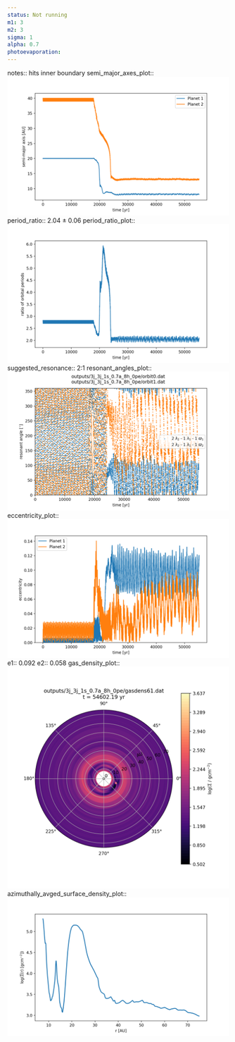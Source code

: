 ```yaml
---
status: Not running
m1: 3
m2: 3
sigma: 1
alpha: 0.7
photoevaporation: 
---
```


notes:: hits inner boundary
semi_major_axes_plot:: ![semi_major_axes_3j_3j_1s_0.7a_8h_0pe.png](plots/semi_major_axes/semi_major_axes_3j_3j_1s_0.7a_8h_0pe.png)
period_ratio:: 2.04 ± 0.06
period_ratio_plot:: ![period_ratio_3j_3j_1s_0.7a_8h_0pe.png](plots/period_ratio/period_ratio_3j_3j_1s_0.7a_8h_0pe.png)
suggested_resonance:: 2:1
resonant_angles_plot:: ![resonant_angles_3j_3j_1s_0.7a_8h_0pe.png](plots/resonant_angles/resonant_angles_3j_3j_1s_0.7a_8h_0pe.png)
eccentricity_plot:: ![eccentricity_3j_3j_1s_0.7a_8h_0pe.png](plots/eccentricity/eccentricity_3j_3j_1s_0.7a_8h_0pe.png)
e1:: 0.092
e2:: 0.058
gas_density_plot:: ![gas_density_3j_3j_1s_0.7a_8h_0pe.png](plots/gas_density/gas_density_3j_3j_1s_0.7a_8h_0pe.png)
azimuthally_avged_surface_density_plot:: ![azimuthally_avged_surface_density_3j_3j_1s_0.7a_8h_0pe.png](plots/azimuthally_avged_surface_density/azimuthally_avged_surface_density_3j_3j_1s_0.7a_8h_0pe.png)
